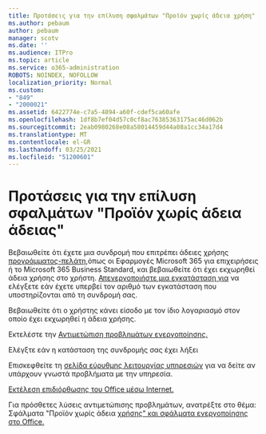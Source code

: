 ```yaml
---
title: Προτάσεις για την επίλυση σφαλμάτων "Προϊόν χωρίς άδεια χρήση"
ms.author: pebaum
author: pebaum
manager: scotv
ms.date: ''
ms.audience: ITPro
ms.topic: article
ms.service: o365-administration
ROBOTS: NOINDEX, NOFOLLOW
localization_priority: Normal
ms.custom:
- "849"
- "2000021"
ms.assetid: 6422774e-c7a5-4894-a60f-cdef5ca60afe
ms.openlocfilehash: 1df8b7ef04d57c0cf8ac76385363175ac46d062b
ms.sourcegitcommit: 2eab0980268e08a58014459d44a08a1cc34a17d4
ms.translationtype: MT
ms.contentlocale: el-GR
ms.lasthandoff: 03/25/2021
ms.locfileid: "51200601"
---
```

# <a name="suggestions-for-solving-unlicensed-product-errors"></a>Προτάσεις για την επίλυση σφαλμάτων "Προϊόν χωρίς άδεια άδειας"

Βεβαιωθείτε ότι έχετε μια συνδρομή που επιτρέπει άδειες χρήσης [προγράμματος-πελάτη,](https://docs.microsoft.com/microsoft-365/admin/add-users/add-users)όπως οι Εφαρμογές Microsoft 365 για επιχειρήσεις ή το Microsoft 365 Business Standard, και βεβαιωθείτε ότι έχει εκχωρηθεί άδεια χρήσης στο χρήστη. [Απενεργοποιήστε μια εγκατάσταση για](https://docs.microsoft.com/microsoft-365/admin/add-users/delete-a-user) να ελέγξετε εάν έχετε υπερβεί τον αριθμό των εγκατάσταση που υποστηρίζονται από τη συνδρομή σας.
  
Βεβαιωθείτε ότι ο χρήστης κάνει είσοδο με τον ίδιο λογαριασμό στον οποίο έχει εκχωρηθεί η άδεια χρήσης.
  
Εκτελέστε την [Αντιμετώπιση προβλημάτων ενεργοποίησης.](https://aka.ms/SARA-OfficeActivation-Alchemy)
  
Ελέγξτε εάν η κατάσταση της συνδρομής σας έχει λήξει
  
Επισκεφθείτε τη [σελίδα εύρυθμης λειτουργίας υπηρεσιών](https://docs.microsoft.com/office365/enterprise/view-service-health) για να δείτε αν υπάρχουν γνωστά προβλήματα με την υπηρεσία.
  
[Εκτέλεση επιδιόρθωσης του Office μέσω Internet.](https://support.office.com/Article/7821d4b6-7c1d-4205-aa0e-a6b40c5bb88b?wt.mc_id=Alchemy_ClientDIA)
  
Για πρόσθετες λύσεις αντιμετώπισης προβλημάτων, ανατρέξτε στο θέμα: Σφάλματα "Προϊόν χωρίς άδεια [χρήσης" και σφάλματα ενεργοποίησης στο Office.](https://support.office.com/Article/0d23d3c0-c19c-4b2f-9845-5344fedc4380?wt.mc_id=Alchemy_ClientDIA)
  